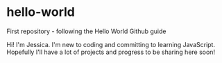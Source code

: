 # hello-world
First repository - following the Hello World Github guide

Hi! I'm Jessica. I'm new to coding and committing to learning JavaScript. 
Hopefully I'll have a lot of projects and progress to be sharing here soon! 
